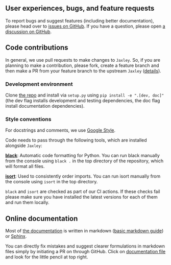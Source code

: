 ## User experiences, bugs, and feature requests

To report bugs and suggest features (including better documentation), please
head over to [issues on GitHub](https://github.com/jaxleyverse/jaxley/issues). If you
have a question, please open
[a discussion on GitHub](https://github.com/jaxleyverse/jaxley/discussions).

## Code contributions

In general, we use pull requests to make changes to `Jaxley`. So, if you are planning to
make a contribution, please fork, create a feature branch and then make a PR from
your feature branch to the upstream `Jaxley` ([details](https://docs.github.com/en/pull-requests/collaborating-with-pull-requests/proposing-changes-to-your-work-with-pull-requests/creating-a-pull-request-from-a-fork)).

### Development environment

Clone [the repo](https://github.com/jaxleyverse/jaxley) and install via `setup.py`
using `pip install -e ".[dev, doc]"` (the dev flag installs development and testing
dependencies, the doc flag install documentation dependencies).

### Style conventions

For docstrings and comments, we use [Google
Style](http://google.github.io/styleguide/pyguide.html#38-comments-and-docstrings).

Code needs to pass through the following tools, which are installed alongside `Jaxley`:

**[black](https://github.com/psf/black)**: Automatic code formatting for Python. You can
run black manually from the console using `black .` in the top directory of the
repository, which will format all files.

**[isort](https://github.com/timothycrosley/isort)**: Used to consistently order
imports. You can run isort manually from the console using `isort` in the top
directory.

`black` and `isort` are checked as part of our CI actions. If these
checks fail please make sure you have installed the latest versions for each of them
and run them locally.

## Online documentation

Most of [the documentation](https://jaxley.readthedocs.io/en/latest/) is written in
markdown ([basic markdown guide](https://guides.github.com/features/mastering-markdown/))
or [Sphinx](https://www.sphinx-doc.org/en/master/).

You can directly fix mistakes and suggest clearer formulations in markdown files simply
by initiating a PR on through GitHub. Click on [documentation
file](https://github.com/jaxleyverse/jaxley/tree/main/docs) and look for the little
pencil at top right.
